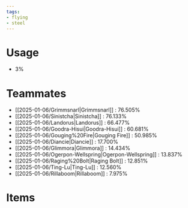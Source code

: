 ```yaml
---
tags:
- flying
- steel
---
```

# Usage
- 3%
# Teammates
- [[2025-01-06/Grimmsnarl|Grimmsnarl]] : 76.505%
- [[2025-01-06/Sinistcha|Sinistcha]] : 76.133%
- [[2025-01-06/Landorus|Landorus]] : 66.477%
- [[2025-01-06/Goodra-Hisui|Goodra-Hisui]] : 60.681%
- [[2025-01-06/Gouging%20Fire|Gouging Fire]] : 50.985%
- [[2025-01-06/Diancie|Diancie]] : 17.700%
- [[2025-01-06/Glimmora|Glimmora]] : 14.434%
- [[2025-01-06/Ogerpon-Wellspring|Ogerpon-Wellspring]] : 13.837%
- [[2025-01-06/Raging%20Bolt|Raging Bolt]] : 12.851%
- [[2025-01-06/Ting-Lu|Ting-Lu]] : 12.560%
- [[2025-01-06/Rillaboom|Rillaboom]] : 7.975%
# Items